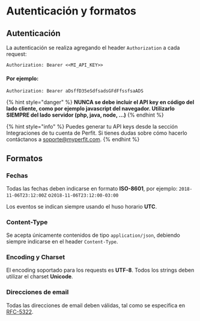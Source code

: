 # Autenticación y formatos

## Autenticación

La autenticación se realiza agregando el header `Authorization` a cada request: 

```text
Authorization: Bearer <<MI_API_KEY>>
```

#### Por ejemplo:

```text
Authorization: Bearer aDsffD35eSdfsadsGFdFfssfsaADS
```

{% hint style="danger" %}
**NUNCA se debe incluir el API key en código del lado cliente, como por ejemplo javascript del navegador. Utilizarlo SIEMPRE del lado servidor \(php, java, node, …\)**
{% endhint %}

{% hint style="info" %}
Puedes generar tu API keys desde la sección Integraciones de tu cuenta de Perfit. Si tienes dudas sobre cómo hacerlo contáctanos a [soporte@myperfit.com](mailto:soporte@myperfit.com).
{% endhint %}

## Formatos

### Fechas

Todas las fechas deben indicarse en formato **ISO-8601**, por ejemplo: `2018-11-06T23:12:00Z` o`2018-11-06T23:12:00-03:00`

Los eventos se indican siempre usando el huso horario **UTC**.

### Content-Type

Se acepta únicamente contenidos de tipo `application/json`, debiendo siempre indicarse en el header `Content-Type`.

### Encoding y Charset

El encoding soportado para los requests es **UTF-8**. Todos los strings deben utilizar el charset **Unicode**.

### Direcciones de email

Todas las direcciones de email deben válidas, tal como se especifica en [RFC-5322](https://tools.ietf.org/html/rfc5322#section-3.4.1).



